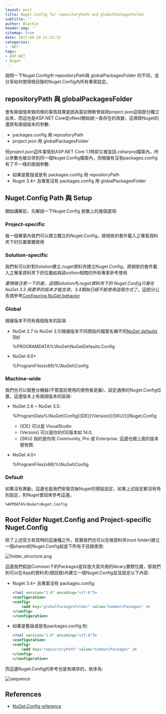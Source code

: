 ```yaml
---
layout: post
title: Nuget.Config for repositoryPath and globalPackagesFolder
subtitle: ''
author: Blackie
header-img: ''
sitemap: true
date: 2017-04-18 21:22:32
categories:
- .NET
tags: 
- ASP.NET
- Nuget
---
```


說明一下Nuget.Config中 repositoryPath與 globalPackagesFolder 的不同，並分享如何使用根目錄的Nuget.Config內所有專案設定。

<!-- More -->

## repositoryPath 與 globalPackagesFolder ##

會有兩個值來做同樣的事情其實是因為當初微軟曾經把project.json這個部分獨立出來，而這也是ASP.NET Core從vNext開始就一直存在的改變，這導致Nuget的還原有兩個版本的參數:

- packages.config 用 repositoryPath
- project.json 用 globalPackagesFolder

但project.json這件事情到ASP.NET Core 1.1時卻又被並回.csharproj檔案內，所以參數也被合併到同一個Nuget.Config檔案內，但根據有沒有packages.config有了不一樣的兩個參數:

- 如果是舊版或是有 packages.config  用 repositoryPath
- Nuget 3.4+ 且專案沒有 packages.config 用 globalPackagesFolder

## Nuget.Config Path 與 Setup  ##

開始講解前，先解說一下Nuget.Config 放置上的幾個選項:

### Project-specific ###

每一個專案內我們可以建立獨立的Nuget.Config，將相依的套件載入之專案資料夾下的位置單獨使用

### Solution-specific ###

我們有可以針對Solution建立.nuget資料夾建立Nuget.Config，將相依的套件載入之專案資料夾下的位置給與該soltion相關的所有專案參考使用

*要稍微注意一下的是，這個Solution內.nuget資料夾下的 Nuget.Config只會在 NuGet 3.3 與更早的版本才能生效，3.4開始已經不能使用這個方式了*，這部分公告請參考[Configuring NuGet behavior](https://docs.microsoft.com/en-us/nuget/consume-packages/configuring-nuget-behavior)

### Global ###

根據版本不同有兩個版本的區隔

- NuGet 2.7 to NuGet 3.5(根據版本不同預設的檔案名稱不同[NuGet defaults file](https://docs.microsoft.com/en-us/nuget/consume-packages/configuring-nuget-behavior#nuget-defaults-file))

    %PROGRAMDATA%\NuGet\NuGetDefaults.Config

- NuGet 4.0+

    %ProgramFiles(x86)%\NuGet\Config

### Machine-wide ###

我們也可以幫整台機器(不管當前使用的使用者是誰)，設定通用的Nuget.Config位置，這邊版本上有兩個版本的區隔:

- NuGet 2.6 ~ NuGet 3.5: 

    %ProgramData%\NuGet\Config[\{IDE}[\{Version}[\{SKU}\]]]Nuget.Config

    - {IDE} 可以是 VisualStudio
    - {Version} 可以是你的IDE版本如 14.0, 
    - {SKU} 指的是你用 Community, Pro 或 Enterprise. 這邊也跟上面的版本號有關.

- NuGet 4.0+

    %ProgramFiles(x86)%\NuGet\Config

### Default ###

如果沒有異動，這邊也是我們安裝完後Nuget的預設設定，如果上述設定都沒有特別設定，則Nuget會回來參考這邊。
 
    %APPDATA%\NuGet\Nuget.Config

## Root Folder Nuget.Config and Project-specific Nuget.Config ##

除了上述官方有寫明的這幾種之外，其實我們也可以在根資料夾(root folder)建立一個shared的Nuget.Config給底下所有子目錄使用:

![folder_structure.png](folder_structure.png)

這邊我們假設Common下的Packages是存放大家共用的library實際位置，那我們則可以在App的資料夾(根目錄)內建立一個Nuget.Config並且設定以下內容:

- Nuget 3.4+ 且專案沒有 packages.config:

    ```xml
    <?xml version="1.0" encoding="utf-8"?>
    <configuration>
    <config>
        <add key="globalPackagesFolder" value="Common\Packages" />
    </config>
    </configuration>
    ```

-   如果是舊版或是有packages.config 則:

    ```xml
    <?xml version="1.0" encoding="utf-8"?>
    <configuration>
    <config>
        <add key="repositoryPath" value="Common\Packages" />
    </config>
    </configuration>
    ```

而這邊Nuget.Config的參考也是有順序的，依序為:

![sequence](sequence.png)

## References ##

- [NuGet.Config reference](https://docs.microsoft.com/en-us/nuget/schema/nuget-config-file)